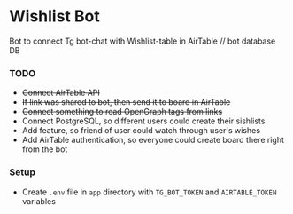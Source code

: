 # Wishlist Bot
Bot to connect Tg bot-chat with Wishlist-table in AirTable // bot database DB

### TODO

- ~~Connect AirTable API~~
- ~~If link was shared to bot, then send it to board in AirTable~~
- ~~Connect something to read OpenGraph tags from links~~
- Connect PostgreSQL, so different users could create their sishlists
- Add feature, so friend of user could watch through user's wishes
- Add AirTable authentication, so everyone could create board there right from the bot

### Setup

- Create `.env` file in `app` directory with `TG_BOT_TOKEN` and `AIRTABLE_TOKEN` variables